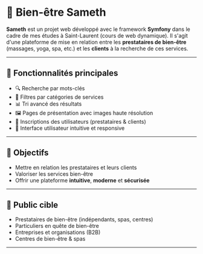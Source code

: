 # 🌿 Bien-être Sameth

**Sameth** est un projet web développé avec le framework **Symfony** dans le cadre de mes études à Saint-Laurent (cours de web dynamique). Il s'agit d'une plateforme de mise en relation entre les **prestataires de bien-être** (massages, yoga, spa, etc.) et les **clients** à la recherche de ces services.

---
## 🚀 Fonctionnalités principales

- 🔍 Recherche par mots-clés
- 🧘 Filtres par catégories de services
- 📊 Tri avancé des résultats
- 🖼️ Pages de présentation avec images haute résolution
- 📝 Inscriptions des utilisateurs (prestataires & clients)
- 📱 Interface utilisateur intuitive et responsive

---
## 🎯 Objectifs

- Mettre en relation les prestataires et leurs clients
- Valoriser les services bien-être
- Offrir une plateforme **intuitive**, **moderne** et **sécurisée**

---
## 👥 Public cible

- Prestataires de bien-être (indépendants, spas, centres)
- Particuliers en quête de bien-être
- Entreprises et organisations (B2B)
- Centres de bien-être & spas

---
